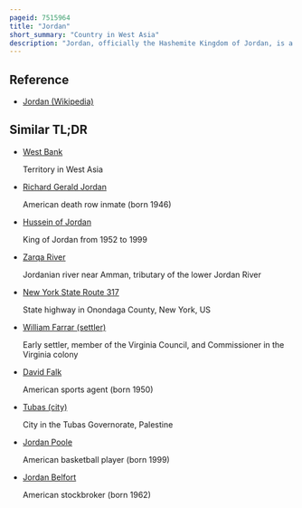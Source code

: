 ```yaml
---
pageid: 7515964
title: "Jordan"
short_summary: "Country in West Asia"
description: "Jordan, officially the Hashemite Kingdom of Jordan, is a Country in the Levant Region of West Asia. Jordan is bordered to the North by Syria Iraq to the east Saudi Arabia to the South and to the West by the palestinian West Bank and Israel. The Jordan River flowing into the dead Sea is located along the western Border of the Country while Jordan has a small Coastline along the red Sea in its Southwest separated by the Gulf of Aqaba from Egypt. Amman is the Capital of Jordan and the largest City and is the most populous City in the Levant."
---
```


## Reference

- [Jordan (Wikipedia)](https://en.wikipedia.org/?curid=7515964)

## Similar TL;DR

- [West Bank](/tldr/en/west-bank)

  Territory in West Asia

- [Richard Gerald Jordan](/tldr/en/richard-gerald-jordan)

  American death row inmate (born 1946)

- [Hussein of Jordan](/tldr/en/hussein-of-jordan)

  King of Jordan from 1952 to 1999

- [Zarqa River](/tldr/en/zarqa-river)

  Jordanian river near Amman, tributary of the lower Jordan River

- [New York State Route 317](/tldr/en/new-york-state-route-317)

  State highway in Onondaga County, New York, US

- [William Farrar (settler)](/tldr/en/william-farrar-settler)

  Early settler, member of the Virginia Council, and Commissioner in the Virginia colony

- [David Falk](/tldr/en/david-falk)

  American sports agent (born 1950)

- [Tubas (city)](/tldr/en/tubas-city)

  City in the Tubas Governorate, Palestine

- [Jordan Poole](/tldr/en/jordan-poole)

  American basketball player (born 1999)

- [Jordan Belfort](/tldr/en/jordan-belfort)

  American stockbroker (born 1962)
